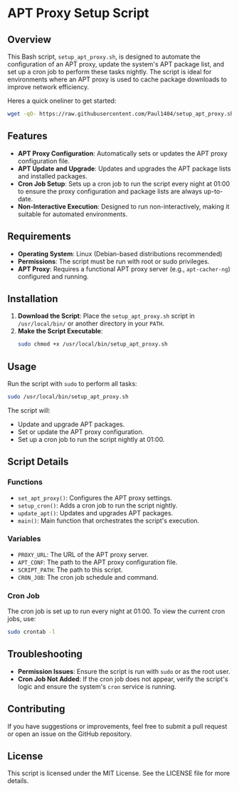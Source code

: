 # APT Proxy Setup Script

## Overview

This Bash script, `setup_apt_proxy.sh`, is designed to automate the configuration of an APT proxy, update the system's APT package list, and set up a cron job to perform these tasks nightly. The script is ideal for environments where an APT proxy is used to cache package downloads to improve network efficiency.

Heres a quick oneliner to get started:

```bash
wget -qO- https://raw.githubusercontent.com/Paul1404/setup_apt_proxy.sh/main/setup_apt_proxy.sh | sudo bash
```

## Features

- **APT Proxy Configuration**: Automatically sets or updates the APT proxy configuration file.
- **APT Update and Upgrade**: Updates and upgrades the APT package lists and installed packages.
- **Cron Job Setup**: Sets up a cron job to run the script every night at 01:00 to ensure the proxy configuration and package lists are always up-to-date.
- **Non-Interactive Execution**: Designed to run non-interactively, making it suitable for automated environments.

## Requirements

- **Operating System**: Linux (Debian-based distributions recommended)
- **Permissions**: The script must be run with root or sudo privileges.
- **APT Proxy**: Requires a functional APT proxy server (e.g., `apt-cacher-ng`) configured and running.

## Installation

1. **Download the Script**: Place the `setup_apt_proxy.sh` script in `/usr/local/bin/` or another directory in your `PATH`.
2. **Make the Script Executable**:
   ```bash
   sudo chmod +x /usr/local/bin/setup_apt_proxy.sh

Usage
-----

Run the script with `sudo` to perform all tasks:

```bash
sudo /usr/local/bin/setup_apt_proxy.sh
```

The script will:

* Update and upgrade APT packages.
* Set or update the APT proxy configuration.
* Set up a cron job to run the script nightly at 01:00.

Script Details
--------------

### Functions

* `set_apt_proxy()`: Configures the APT proxy settings.
* `setup_cron()`: Adds a cron job to run the script nightly.
* `update_apt()`: Updates and upgrades APT packages.
* `main()`: Main function that orchestrates the script's execution.

### Variables

* `PROXY_URL`: The URL of the APT proxy server.
* `APT_CONF`: The path to the APT proxy configuration file.
* `SCRIPT_PATH`: The path to this script.
* `CRON_JOB`: The cron job schedule and command.

### Cron Job

The cron job is set up to run every night at 01:00. To view the current cron jobs, use:

```bash
sudo crontab -l
```

Troubleshooting
---------------

* **Permission Issues**: Ensure the script is run with `sudo` or as the root user.
* **Cron Job Not Added**: If the cron job does not appear, verify the script's logic and ensure the system's `cron` service is running.

Contributing
------------

If you have suggestions or improvements, feel free to submit a pull request or open an issue on the GitHub repository.

License
-------

This script is licensed under the MIT License. See the LICENSE file for more details.
